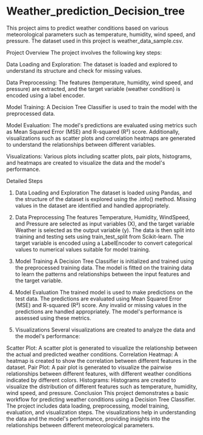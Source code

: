 # Weather_prediction_Decision_tree
This project aims to predict weather conditions based on various meteorological parameters such as temperature, humidity, wind speed, and pressure. The dataset used in this project is weather_data_sample.csv.

Project Overview
The project involves the following key steps:

Data Loading and Exploration: The dataset is loaded and explored to understand its structure and check for missing values.

Data Preprocessing: The features (temperature, humidity, wind speed, and pressure) are extracted, and the target variable (weather condition) is encoded using a label encoder.

Model Training: A Decision Tree Classifier is used to train the model with the preprocessed data.

Model Evaluation: The model's predictions are evaluated using metrics such as Mean Squared Error (MSE) and R-squared (R²) score. Additionally, visualizations such as scatter plots and correlation heatmaps are generated to understand the relationships between different variables.

Visualizations: Various plots including scatter plots, pair plots, histograms, and heatmaps are created to visualize the data and the model's performance.

Detailed Steps
1. Data Loading and Exploration
The dataset is loaded using Pandas, and the structure of the dataset is explored using the .info() method. Missing values in the dataset are identified and handled appropriately.

2. Data Preprocessing
The features Temperature, Humidity, WindSpeed, and Pressure are selected as input variables (X), and the target variable Weather is selected as the output variable (y). The data is then split into training and testing sets using train_test_split from Scikit-learn. The target variable is encoded using a LabelEncoder to convert categorical values to numerical values suitable for model training.

3. Model Training
A Decision Tree Classifier is initialized and trained using the preprocessed training data. The model is fitted on the training data to learn the patterns and relationships between the input features and the target variable.

4. Model Evaluation
The trained model is used to make predictions on the test data. The predictions are evaluated using Mean Squared Error (MSE) and R-squared (R²) score. Any invalid or missing values in the predictions are handled appropriately. The model's performance is assessed using these metrics.

5. Visualizations
Several visualizations are created to analyze the data and the model's performance:

Scatter Plot: A scatter plot is generated to visualize the relationship between the actual and predicted weather conditions.
Correlation Heatmap: A heatmap is created to show the correlation between different features in the dataset.
Pair Plot: A pair plot is generated to visualize the pairwise relationships between different features, with different weather conditions indicated by different colors.
Histograms: Histograms are created to visualize the distribution of different features such as temperature, humidity, wind speed, and pressure.
Conclusion
This project demonstrates a basic workflow for predicting weather conditions using a Decision Tree Classifier. The project includes data loading, preprocessing, model training, evaluation, and visualization steps. The visualizations help in understanding the data and the model's performance, providing insights into the relationships between different meteorological parameters.
